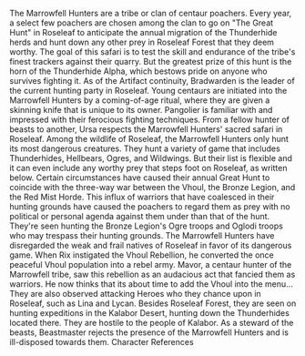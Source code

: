 The Marrowfell Hunters are a tribe or clan of centaur poachers.
Every year, a select few poachers are chosen among the clan to go on "The Great Hunt" in Roseleaf to anticipate the annual migration of the Thunderhide herds and hunt down any other prey in Roseleaf Forest that they deem worthy. The goal of this safari is to test the skill and endurance of the tribe's finest trackers against their quarry. But the greatest prize of this hunt is the horn of the Thunderhide Alpha, which bestows pride on anyone who survives fighting it. As of the Artifact continuity, Bradwarden is the leader of the current hunting party in Roseleaf.
Young centaurs are initiated into the Marrowfell Hunters by a coming-of-age ritual, where they are given a skinning knife that is unique to its owner.
Pangolier is familiar with and impressed with their ferocious fighting techniques.
From a fellow hunter of beasts to another,  Ursa respects the Marrowfell Hunters' sacred safari in Roseleaf.
Among the wildlife of Roseleaf, the Marrowfell Hunters only hunt its most dangerous creatures. They hunt a variety of game that includes Thunderhides, Hellbears, Ogres, and Wildwings. But their list is flexible and it can even include any worthy prey that steps foot on Roseleaf, as written below.
Certain circumstances have caused their annual Great Hunt to coincide with the three-way war between the Vhoul, the Bronze Legion, and the Red Mist Horde. This influx of warriors that have coalesced in their hunting grounds have caused the poachers to regard them as prey with no political or personal agenda against them under than that of the hunt. They're seen hunting the Bronze Legion's Ogre troops and Oglodi troops who may trespass their hunting grounds. The Marrowfell Hunters have disregarded the weak and frail natives of Roseleaf in favor of its dangerous game. When Rix instigated the Vhoul Rebellion, he converted the once peaceful Vhoul population into a rebel army. Mavor, a centaur hunter of the Marrowfell tribe, saw this rebellion as an audacious act that fancied them as warriors. He now thinks that its about time to add the Vhoul into the menu...
They are also observed attacking Heroes who they chance upon in Roseleaf, such as  Lina and  Lycan.
Besides Roseleaf Forest, they are seen on hunting expeditions in the Kalabor Desert, hunting down the Thunderhides located there. They are hostile to the people of Kalabor.
As a steward of the beasts,  Beastmaster rejects the presence of the Marrowfell Hunters and is ill-disposed towards them.
Character References
